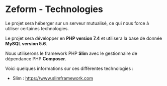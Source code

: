 # Zeform - Technologies

Le projet sera héberger sur un serveur mutualisé, ce qui nous force à utiliser certaines technologies.

Le projet sera développer en **PHP version 7.4** et utilisera la base de donnée **MySQL version 5.6**.

Nous utiliserons le framework PHP **Slim** avec le gestionnaire de dépendance PHP **Composer**.

Voici quelques informations sur ces différentes technologies :
- Slim : <https://www.slimframework.com>
